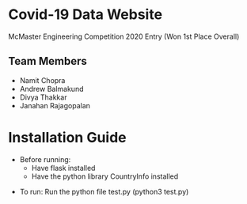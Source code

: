 # Covid-19 Data Website
McMaster Engineering Competition 2020 Entry
(Won 1st Place Overall)

## Team Members
* Namit Chopra
* Andrew Balmakund 
* Divya Thakkar
* Janahan Rajagopalan

# Installation Guide
- Before running: 
  - Have flask installed
  - Have the python library CountryInfo installed

* To run: Run the python file test.py (python3 test.py)
